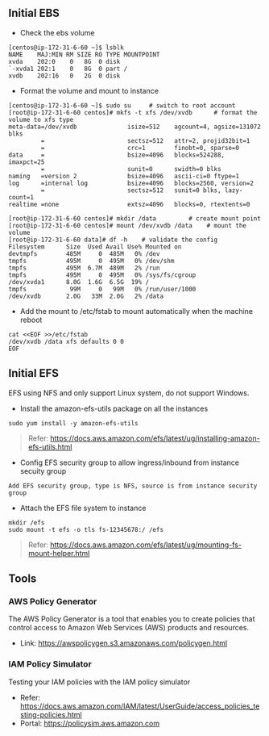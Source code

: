 ## Initial EBS
- Check the ebs volume
```shell
[centos@ip-172-31-6-60 ~]$ lsblk
NAME    MAJ:MIN RM SIZE RO TYPE MOUNTPOINT
xvda    202:0    0   8G  0 disk
`-xvda1 202:1    0   8G  0 part /
xvdb    202:16   0   2G  0 disk
```
- Format the volume and mount to instance
```shell
[centos@ip-172-31-6-60 ~]$ sudo su     # switch to root account
[root@ip-172-31-6-60 centos]# mkfs -t xfs /dev/xvdb      # format the volume to xfs type
meta-data=/dev/xvdb              isize=512    agcount=4, agsize=131072 blks
         =                       sectsz=512   attr=2, projid32bit=1
         =                       crc=1        finobt=0, sparse=0
data     =                       bsize=4096   blocks=524288, imaxpct=25
         =                       sunit=0      swidth=0 blks
naming   =version 2              bsize=4096   ascii-ci=0 ftype=1
log      =internal log           bsize=4096   blocks=2560, version=2
         =                       sectsz=512   sunit=0 blks, lazy-count=1
realtime =none                   extsz=4096   blocks=0, rtextents=0

[root@ip-172-31-6-60 centos]# mkdir /data         # create mount point
[root@ip-172-31-6-60 centos]# mount /dev/xvdb /data    # mount the volume
[root@ip-172-31-6-60 data]# df -h    # validate the config
Filesystem      Size  Used Avail Use% Mounted on
devtmpfs        485M     0  485M   0% /dev
tmpfs           495M     0  495M   0% /dev/shm
tmpfs           495M  6.7M  489M   2% /run
tmpfs           495M     0  495M   0% /sys/fs/cgroup
/dev/xvda1      8.0G  1.6G  6.5G  19% /
tmpfs            99M     0   99M   0% /run/user/1000
/dev/xvdb       2.0G   33M  2.0G   2% /data
```
- Add the mount to /etc/fstab to mount automatically when the machine reboot
```shell
cat <<EOF >>/etc/fstab
/dev/xvdb /data xfs defaults 0 0
EOF
```
## Initial EFS
EFS using NFS and only support Linux system, do not support Windows.
- Install the amazon-efs-utils package on all the instances
```shell
sudo yum install -y amazon-efs-utils
```
> Refer: https://docs.aws.amazon.com/efs/latest/ug/installing-amazon-efs-utils.html
- Config EFS security group to allow ingress/inbound from instance secuity group
```shell
Add EFS security group, type is NFS, source is from instance security group
```
- Attach the EFS file system to instance
```shell
mkdir /efs
sudo mount -t efs -o tls fs-12345678:/ /efs
```
> Refer: https://docs.aws.amazon.com/efs/latest/ug/mounting-fs-mount-helper.html

## Tools
### AWS Policy Generator
The AWS Policy Generator is a tool that enables you to create policies that control access to Amazon Web Services (AWS) products and resources.         
- Link: https://awspolicygen.s3.amazonaws.com/policygen.html
### IAM Policy Simulator
Testing your IAM policies with the IAM policy simulator
- Refer: https://docs.aws.amazon.com/IAM/latest/UserGuide/access_policies_testing-policies.html
- Portal: https://policysim.aws.amazon.com

